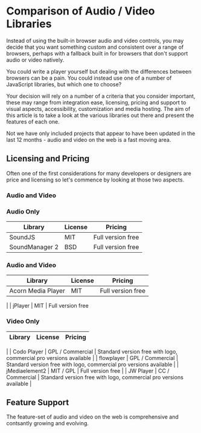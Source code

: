 Comparison of Audio / Video Libraries
=====================================

Instead of using the built-in browser audio and video controls, you may decide that you want something custom and consistent over a range of browsers, perhaps with a fallback built in for browsers that don't support audio or video natively.

You could write a player yourself but dealing with the differences between browsers can be a pain. You could instead use one of a number of JavaScript libraries, but which one to choose?

Your decision will rely on a number of a criteria that you consider important, these may range from integration ease, licensing, pricing and support to visual aspects, accessibility, customization and media hosting. The aim of this article is to take a look at the various libraries out there and present the features of each one.

Not we have only included projects that appear to have been updated in the last 12 months - audio and video on the web is a fast moving area.

Licensing and Pricing
---------------------

Often one of the first considerations for many developers or designers are price and licensing so let's commence by looking at those two aspects.

### Audio and Video



### Audio Only

| Library                | License          | Pricing                                                               |
| ---------------------- | ---------------- | --------------------------------------------------------------------- |
| SoundJS                | MIT              | Full version free                                                     |
| SoundManager 2         | BSD              | Full version free    

### Audio and Video

| Library                | License          | Pricing                                                               |
| ---------------------- | ---------------- | --------------------------------------------------------------------- |
| Acorn Media Player     | MIT              | Full version free       
|
| jPlayer                | MIT              | Full version free   


### Video Only

| Library                | License          | Pricing                                                               |
| ---------------------- | ---------------- | --------------------------------------------------------------------- 
|
| Codo Player            | GPL / Commercial | Standard version free with logo, commercial pro versions available    |
| flowplayer             | GPL / Commercial | Standard version free with logo, commercial pro versions available    |
| jMediaelement2         | MIT / GPL        | Full version free                                                                                                       |
| JW Player              | CC / Commercial  | Standard version free with logo, commercial pro versions available    |


Feature Support
---------------

The feature-set of audio and video on the web is comprehensive and contsantly growing and evolving.


